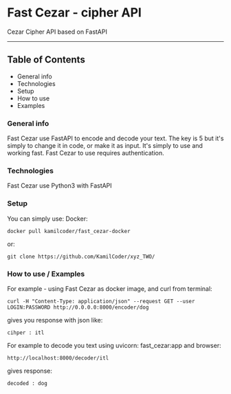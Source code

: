 # Fast Cezar - cipher API 
Cezar Cipher API based on FastAPI

----------------------------------------------

## Table of Contents

* General info
* Technologies
* Setup
* How to use
* Examples


### General info

Fast Cezar use FastAPI to encode and decode your text.
The key is 5 but it's simply to change it in code,
or make it as input.
It's simply to use and working fast.
Fast Cezar to use requires authentication.

### Technologies

Fast Cezar use Python3 with FastAPI

### Setup

You can simply use:
Docker:

```
docker pull kamilcoder/fast_cezar-docker
```

or:

```
git clone https://github.com/KamilCoder/xyz_TWO/
```

### How to use / Examples

For example - using Fast Cezar as docker image, and curl from terminal:

```
curl -H "Content-Type: application/json" --request GET --user LOGIN:PASSWORD http://0.0.0.0:8000/encoder/dog
```

gives you response with json like:

```
cihper : itl
```

For example to decode you text using uvicorn: fast_cezar:app and browser:

```
http://localhost:8000/decoder/itl
```

gives response:

```
decoded : dog
```
